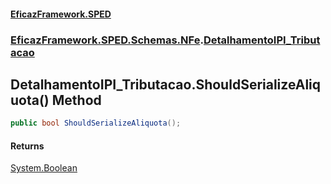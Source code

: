 #### [EficazFramework.SPED](EficazFrameworkSPED.md 'EficazFramework SPED')
### [EficazFramework.SPED.Schemas.NFe](EficazFramework.SPED.Schemas.NFe.md 'EficazFramework.SPED.Schemas.NFe').[DetalhamentoIPI_Tributacao](EficazFramework.SPED.Schemas.NFe/DetalhamentoIPI_Tributacao.md 'EficazFramework.SPED.Schemas.NFe.DetalhamentoIPI_Tributacao')

## DetalhamentoIPI_Tributacao.ShouldSerializeAliquota() Method

```csharp
public bool ShouldSerializeAliquota();
```

#### Returns
[System.Boolean](https://docs.microsoft.com/en-us/dotnet/api/System.Boolean 'System.Boolean')